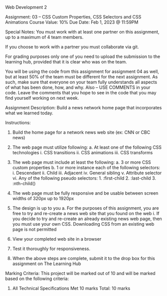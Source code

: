 Web Development 2

Assignment: 03 – CSS Custom Properties, CSS Selectors and CSS Animations
Course Value: 10%
Due Date: Feb 1, 2023 @ 11:59PM

Special Notes:
You must work with at least one partner on this assignment, up to a maximum of 4 team members.

If you choose to work with a partner you must collaborate via git.

For grading purposes only one of you need to upload the submission to the learning hub, provided that it is clear who was on the team.

You will be using the code from this assignment for assignment 04 as well, but at least 50% of the team must be different for the next assignment. As such, make sure that everyone on your team fully understands all aspects of what has been done, how, and why. Also – USE COMMENTS in your code. Leave the comments that you hope to see in the code that you may find yourself working on next week.

Assignment Description:
Build a news network home page that incorporates what we learned today.

Instructions:
1. Build the home page for a network news web site (ex: CNN or CBC news)

2. The web page must utilize following:
    a. At least one of the following CSS technologies
        i. CSS transitions
        ii. CSS animations
        iii. CSS transforms

3. The web page must include at least the following:
    a. 3 or more CSS custom properties
    b. 1 or more instance each of the following selectors:
        i. Descendant
        ii. Child
        iii. Adjacent
        iv. General sibling
        v. Attribute selector
        vi. Any of the following pseudo selectors:
            1. :first-child
            2. :last-child
            3. :nth-child()

4. The web page must be fully responsive and be usable between screen widths of 320px up to 1920px

5. The design is up to you
        a. For the purposes of this assignment, you are free to try and re-create a news web site that you found on the web
            i. If you decide to try and re-create an already existing news web page, then you must use your own CSS. Downloading CSS from an existing web page is not permitted

6. View your completed web site in a browser

7. Test it thoroughly for responsiveness.

8. When the above steps are complete, submit it to the drop box for this assignment on The Learning Hub

Marking Criteria:
This project will be marked out of 10 and will be marked based on the following criteria:
1) All Technical Specifications Met 10 marks
Total: 10 marks